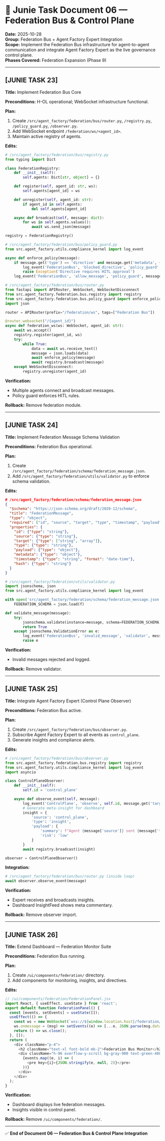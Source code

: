 # 🧱 Junie Task Document 06 — Federation Bus & Control Plane
**Date:** 2025-10-28  
**Group:** Federation Bus + Agent Factory Expert Integration  
**Scope:** Implement the Federation Bus infrastructure for agent-to-agent communication and integrate Agent Factory Expert as the live governance control plane.  
**Phases Covered:** Federation Expansion (Phase 9)

---

## [JUNIE TASK 23]
**Title:** Implement Federation Bus Core

**Preconditions:** H-OL operational; WebSocket infrastructure functional.

**Plan:**
1. Create `/src/agent_factory/federation/bus/router.py`, `/registry.py`, `/policy_guard.py`, `/observer.py`.
2. Add WebSocket endpoint `/federation/ws/<agent_id>`.
3. Maintain active registry of agents.

**Edits:**
```python
# /src/agent_factory/federation/bus/registry.py
from typing import Dict

class FederationRegistry:
    def __init__(self):
        self.agents: Dict[str, object] = {}

    def register(self, agent_id: str, ws):
        self.agents[agent_id] = ws

    def unregister(self, agent_id: str):
        if agent_id in self.agents:
            del self.agents[agent_id]

    async def broadcast(self, message: dict):
        for ws in self.agents.values():
            await ws.send_json(message)

registry = FederationRegistry()
```

```python
# /src/agent_factory/federation/bus/policy_guard.py
from src.agent_factory.utils.compliance_kernel import log_event

async def enforce_policy(message):
    if message.get('type') == 'directive' and message.get('metadata', {}).get('requires_hitl'):
        log_event('FederationBus', 'blocked_directive', 'policy_guard', message.get('target'), message)
        raise Exception('Directive requires HITL approval')
    log_event('FederationBus', 'allow_message', 'policy_guard', message.get('target'), message)
```

```python
# /src/agent_factory/federation/bus/router.py
from fastapi import APIRouter, WebSocket, WebSocketDisconnect
from src.agent_factory.federation.bus.registry import registry
from src.agent_factory.federation.bus.policy_guard import enforce_policy
import json

router = APIRouter(prefix="/federation/ws", tags=["Federation Bus"])

@router.websocket("/{agent_id}")
async def federation_ws(ws: WebSocket, agent_id: str):
    await ws.accept()
    registry.register(agent_id, ws)
    try:
        while True:
            data = await ws.receive_text()
            message = json.loads(data)
            await enforce_policy(message)
            await registry.broadcast(message)
    except WebSocketDisconnect:
        registry.unregister(agent_id)
```

**Verification:**
- Multiple agents connect and broadcast messages.
- Policy guard enforces HITL rules.

**Rollback:** Remove federation module.

---

## [JUNIE TASK 24]
**Title:** Implement Federation Message Schema Validation

**Preconditions:** Federation Bus operational.

**Plan:**
1. Create `/src/agent_factory/federation/schema/federation_message.json`.
2. Add `/src/agent_factory/federation/utils/validator.py` to enforce schema validation.

**Edits:**
```json
# /src/agent_factory/federation/schema/federation_message.json
{
  "$schema": "https://json-schema.org/draft/2020-12/schema",
  "title": "FederationMessage",
  "type": "object",
  "required": ["id", "source", "target", "type", "timestamp", "payload"],
  "properties": {
    "id": {"type": "string"},
    "source": {"type": "string"},
    "target": {"type": ["string", "array"]},
    "type": {"type": "string"},
    "payload": {"type": "object"},
    "metadata": {"type": "object"},
    "timestamp": {"type": "string", "format": "date-time"},
    "hash": {"type": "string"}
  }
}
```

```python
# /src/agent_factory/federation/utils/validator.py
import jsonschema, json
from src.agent_factory.utils.compliance_kernel import log_event

with open('src/agent_factory/federation/schema/federation_message.json') as f:
    FEDERATION_SCHEMA = json.load(f)

def validate_message(message):
    try:
        jsonschema.validate(instance=message, schema=FEDERATION_SCHEMA)
        return True
    except jsonschema.ValidationError as e:
        log_event('FederationBus', 'invalid_message', 'validator', message.get('target'), {'error': str(e)})
        raise e
```

**Verification:**
- Invalid messages rejected and logged.

**Rollback:** Remove validator.

---

## [JUNIE TASK 25]
**Title:** Integrate Agent Factory Expert (Control Plane Observer)

**Preconditions:** Federation Bus active.

**Plan:**
1. Create `/src/agent_factory/federation/bus/observer.py`.
2. Subscribe Agent Factory Expert to all events as `control_plane`.
3. Generate insights and compliance alerts.

**Edits:**
```python
# /src/agent_factory/federation/bus/observer.py
from src.agent_factory.federation.bus.registry import registry
from src.agent_factory.utils.compliance_kernel import log_event
import asyncio

class ControlPlaneObserver:
    def __init__(self):
        self.id = 'control_plane'

    async def observe_event(self, message):
        log_event('ControlPlane', 'observe', self.id, message.get('target'), message)
        # Generate meta-insight for dashboard
        insight = {
            'source': 'control_plane',
            'type': 'insight',
            'payload': {
                'summary': f"Agent {message['source']} sent {message['type']} to {message['target']}",
                'risk': 'low'
            }
        }
        await registry.broadcast(insight)

observer = ControlPlaneObserver()
```

**Integration:**
```python
# /src/agent_factory/federation/bus/router.py (inside loop)
await observer.observe_event(message)
```

**Verification:**
- Expert receives and broadcasts insights.
- Dashboard InsightFeed shows meta commentary.

**Rollback:** Remove observer import.

---

## [JUNIE TASK 26]
**Title:** Extend Dashboard — Federation Monitor Suite

**Preconditions:** Federation Bus running.

**Plan:**
1. Create `/ui/components/federation/` directory.
2. Add components for monitoring, insights, and directives.

**Edits:**
```javascript
// /ui/components/federation/FederationPanel.jsx
import React, { useEffect, useState } from 'react';
export default function FederationPanel() {
  const [events, setEvents] = useState([]);
  useEffect(() => {
    const ws = new WebSocket(`wss://${window.location.host}/federation/ws/control_plane`);
    ws.onmessage = (msg) => setEvents((e) => [...e, JSON.parse(msg.data)]);
    return () => ws.close();
  }, []);
  return (
    <div className="p-4">
      <h2 className="text-xl font-bold mb-2">Federation Bus Monitor</h2>
      <div className="h-96 overflow-y-scroll bg-gray-900 text-green-400 p-2 rounded-xl">
        {events.map((e, i) => (
          <pre key={i}>{JSON.stringify(e, null, 2)}</pre>
        ))}
      </div>
    </div>
  );
}
```

**Verification:**
- Dashboard displays live federation messages.
- Insights visible in control panel.

**Rollback:** Remove `/ui/components/federation/`.

---

✅ **End of Document 06 — Federation Bus & Control Plane Integration**